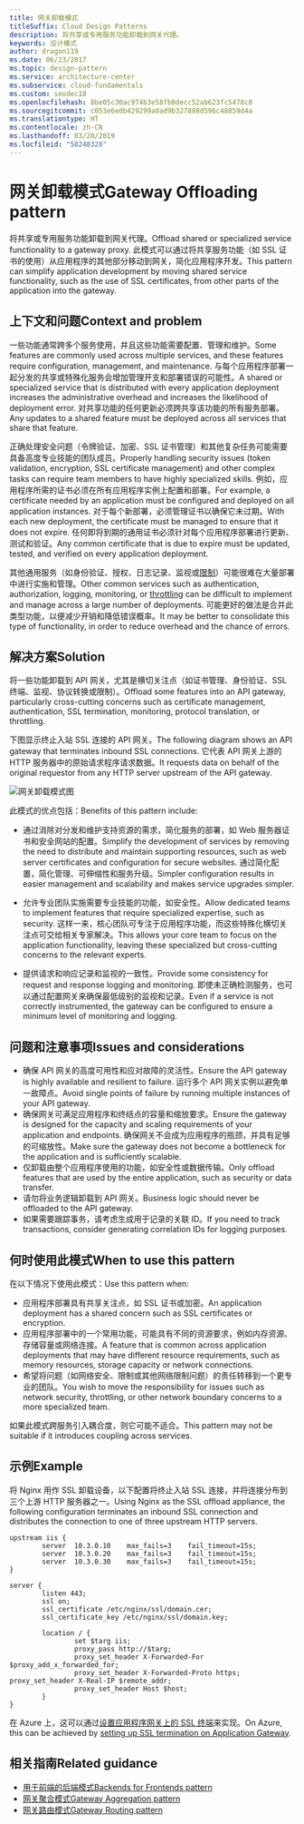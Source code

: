 ```yaml
---
title: 网关卸载模式
titleSuffix: Cloud Design Patterns
description: 将共享或专用服务功能卸载到网关代理。
keywords: 设计模式
author: dragon119
ms.date: 06/23/2017
ms.topic: design-pattern
ms.service: architecture-center
ms.subservice: cloud-fundamentals
ms.custom: seodec18
ms.openlocfilehash: 8be05c30ac974b3e58fb0decc52ab623fc5478c8
ms.sourcegitcommit: c053e6edb429299a0ad9b327888d596c48859d4a
ms.translationtype: HT
ms.contentlocale: zh-CN
ms.lasthandoff: 03/20/2019
ms.locfileid: "58248328"
---
```

# <a name="gateway-offloading-pattern"></a><span data-ttu-id="c6b08-104">网关卸载模式</span><span class="sxs-lookup"><span data-stu-id="c6b08-104">Gateway Offloading pattern</span></span>

<span data-ttu-id="c6b08-105">将共享或专用服务功能卸载到网关代理。</span><span class="sxs-lookup"><span data-stu-id="c6b08-105">Offload shared or specialized service functionality to a gateway proxy.</span></span> <span data-ttu-id="c6b08-106">此模式可以通过将共享服务功能（如 SSL 证书的使用）从应用程序的其他部分移动到网关，简化应用程序开发。</span><span class="sxs-lookup"><span data-stu-id="c6b08-106">This pattern can simplify application development by moving shared service functionality, such as the use of SSL certificates, from other parts of the application into the gateway.</span></span>

## <a name="context-and-problem"></a><span data-ttu-id="c6b08-107">上下文和问题</span><span class="sxs-lookup"><span data-stu-id="c6b08-107">Context and problem</span></span>

<span data-ttu-id="c6b08-108">一些功能通常跨多个服务使用，并且这些功能需要配置、管理和维护。</span><span class="sxs-lookup"><span data-stu-id="c6b08-108">Some features are commonly used across multiple services, and these features require configuration, management, and maintenance.</span></span> <span data-ttu-id="c6b08-109">与每个应用程序部署一起分发的共享或特殊化服务会增加管理开支和部署错误的可能性。</span><span class="sxs-lookup"><span data-stu-id="c6b08-109">A shared or specialized service that is distributed with every application deployment increases the administrative overhead and increases the likelihood of deployment error.</span></span> <span data-ttu-id="c6b08-110">对共享功能的任何更新必须跨共享该功能的所有服务部署。</span><span class="sxs-lookup"><span data-stu-id="c6b08-110">Any updates to a shared feature must be deployed across all services that share that feature.</span></span>

<span data-ttu-id="c6b08-111">正确处理安全问题（令牌验证、加密、SSL 证书管理）和其他复杂任务可能需要具备高度专业技能的团队成员。</span><span class="sxs-lookup"><span data-stu-id="c6b08-111">Properly handling security issues (token validation, encryption, SSL certificate management) and other complex tasks can require team members to have highly specialized skills.</span></span> <span data-ttu-id="c6b08-112">例如，应用程序所需的证书必须在所有应用程序实例上配置和部署。</span><span class="sxs-lookup"><span data-stu-id="c6b08-112">For example, a certificate needed by an application must be configured and deployed on all application instances.</span></span> <span data-ttu-id="c6b08-113">对于每个新部署，必须管理证书以确保它未过期。</span><span class="sxs-lookup"><span data-stu-id="c6b08-113">With each new deployment, the certificate must be managed to ensure that it does not expire.</span></span> <span data-ttu-id="c6b08-114">任何即将到期的通用证书必须针对每个应用程序部署进行更新、测试和验证。</span><span class="sxs-lookup"><span data-stu-id="c6b08-114">Any common certificate that is due to expire must be updated, tested, and verified on every application deployment.</span></span>

<span data-ttu-id="c6b08-115">其他通用服务（如身份验证、授权、日志记录、监视或[限制](./throttling.md)）可能很难在大量部署中进行实施和管理。</span><span class="sxs-lookup"><span data-stu-id="c6b08-115">Other common services such as authentication, authorization, logging, monitoring, or [throttling](./throttling.md) can be difficult to implement and manage across a large number of deployments.</span></span> <span data-ttu-id="c6b08-116">可能更好的做法是合并此类型功能，以便减少开销和降低错误概率。</span><span class="sxs-lookup"><span data-stu-id="c6b08-116">It may be better to consolidate this type of functionality, in order to reduce overhead and the chance of errors.</span></span>

## <a name="solution"></a><span data-ttu-id="c6b08-117">解决方案</span><span class="sxs-lookup"><span data-stu-id="c6b08-117">Solution</span></span>

<span data-ttu-id="c6b08-118">将一些功能卸载到 API 网关，尤其是横切关注点（如证书管理、身份验证、SSL 终端、监视、协议转换或限制）。</span><span class="sxs-lookup"><span data-stu-id="c6b08-118">Offload some features into an API gateway, particularly cross-cutting concerns such as certificate management, authentication, SSL termination, monitoring, protocol translation, or throttling.</span></span>

<span data-ttu-id="c6b08-119">下图显示终止入站 SSL 连接的 API 网关。</span><span class="sxs-lookup"><span data-stu-id="c6b08-119">The following diagram shows an API gateway that terminates inbound SSL connections.</span></span> <span data-ttu-id="c6b08-120">它代表 API 网关上游的 HTTP 服务器中的原始请求程序请求数据。</span><span class="sxs-lookup"><span data-stu-id="c6b08-120">It requests data on behalf of the original requestor from any HTTP server upstream of the API gateway.</span></span>

 ![网关卸载模式图](./_images/gateway-offload.png)

<span data-ttu-id="c6b08-122">此模式的优点包括：</span><span class="sxs-lookup"><span data-stu-id="c6b08-122">Benefits of this pattern include:</span></span>

- <span data-ttu-id="c6b08-123">通过消除对分发和维护支持资源的需求，简化服务的部署，如 Web 服务器证书和安全网站的配置。</span><span class="sxs-lookup"><span data-stu-id="c6b08-123">Simplify the development of services by removing the need to distribute and maintain supporting resources, such as web server certificates and configuration for secure websites.</span></span> <span data-ttu-id="c6b08-124">通过简化配置，简化管理、可伸缩性和服务升级。</span><span class="sxs-lookup"><span data-stu-id="c6b08-124">Simpler configuration results in easier management and scalability and makes service upgrades simpler.</span></span>

- <span data-ttu-id="c6b08-125">允许专业团队实施需要专业技能的功能，如安全性。</span><span class="sxs-lookup"><span data-stu-id="c6b08-125">Allow dedicated teams to implement features that require specialized expertise, such as security.</span></span> <span data-ttu-id="c6b08-126">这样一来，核心团队可专注于应用程序功能，而这些特殊化横切关注点可交给相关专家解决。</span><span class="sxs-lookup"><span data-stu-id="c6b08-126">This allows your core team to focus on the application functionality, leaving these specialized but cross-cutting concerns to the relevant experts.</span></span>

- <span data-ttu-id="c6b08-127">提供请求和响应记录和监视的一致性。</span><span class="sxs-lookup"><span data-stu-id="c6b08-127">Provide some consistency for request and response logging and monitoring.</span></span> <span data-ttu-id="c6b08-128">即使未正确检测服务，也可以通过配置网关来确保最低级别的监视和记录。</span><span class="sxs-lookup"><span data-stu-id="c6b08-128">Even if a service is not correctly instrumented, the gateway can be configured to ensure a minimum level of monitoring and logging.</span></span>

## <a name="issues-and-considerations"></a><span data-ttu-id="c6b08-129">问题和注意事项</span><span class="sxs-lookup"><span data-stu-id="c6b08-129">Issues and considerations</span></span>

- <span data-ttu-id="c6b08-130">确保 API 网关的高度可用性和应对故障的灵活性。</span><span class="sxs-lookup"><span data-stu-id="c6b08-130">Ensure the API gateway is highly available and resilient to failure.</span></span> <span data-ttu-id="c6b08-131">运行多个 API 网关实例以避免单一故障点。</span><span class="sxs-lookup"><span data-stu-id="c6b08-131">Avoid single points of failure by running multiple instances of your API gateway.</span></span>
- <span data-ttu-id="c6b08-132">确保网关可满足应用程序和终结点的容量和缩放要求。</span><span class="sxs-lookup"><span data-stu-id="c6b08-132">Ensure the gateway is designed for the capacity and scaling requirements of your application and endpoints.</span></span> <span data-ttu-id="c6b08-133">确保网关不会成为应用程序的瓶颈，并具有足够的可缩放性。</span><span class="sxs-lookup"><span data-stu-id="c6b08-133">Make sure the gateway does not become a bottleneck for the application and is sufficiently scalable.</span></span>
- <span data-ttu-id="c6b08-134">仅卸载由整个应用程序使用的功能，如安全性或数据传输。</span><span class="sxs-lookup"><span data-stu-id="c6b08-134">Only offload features that are used by the entire application, such as security or data transfer.</span></span>
- <span data-ttu-id="c6b08-135">请勿将业务逻辑卸载到 API 网关。</span><span class="sxs-lookup"><span data-stu-id="c6b08-135">Business logic should never be offloaded to the API gateway.</span></span>
- <span data-ttu-id="c6b08-136">如果需要跟踪事务，请考虑生成用于记录的关联 ID。</span><span class="sxs-lookup"><span data-stu-id="c6b08-136">If you need to track transactions, consider generating correlation IDs for logging purposes.</span></span>

## <a name="when-to-use-this-pattern"></a><span data-ttu-id="c6b08-137">何时使用此模式</span><span class="sxs-lookup"><span data-stu-id="c6b08-137">When to use this pattern</span></span>

<span data-ttu-id="c6b08-138">在以下情况下使用此模式：</span><span class="sxs-lookup"><span data-stu-id="c6b08-138">Use this pattern when:</span></span>

- <span data-ttu-id="c6b08-139">应用程序部署具有共享关注点，如 SSL 证书或加密。</span><span class="sxs-lookup"><span data-stu-id="c6b08-139">An application deployment has a shared concern such as SSL certificates or encryption.</span></span>
- <span data-ttu-id="c6b08-140">应用程序部署中的一个常用功能，可能具有不同的资源要求，例如内存资源、存储容量或网络连接。</span><span class="sxs-lookup"><span data-stu-id="c6b08-140">A feature that is common across application deployments that may have different resource requirements, such as memory resources, storage capacity or network connections.</span></span>
- <span data-ttu-id="c6b08-141">希望将问题（如网络安全、限制或其他网络限制问题）的责任转移到一个更专业的团队。</span><span class="sxs-lookup"><span data-stu-id="c6b08-141">You wish to move the responsibility for issues such as network security, throttling, or other network boundary concerns to a more specialized team.</span></span>

<span data-ttu-id="c6b08-142">如果此模式跨服务引入耦合度，则它可能不适合。</span><span class="sxs-lookup"><span data-stu-id="c6b08-142">This pattern may not be suitable if it introduces coupling across services.</span></span>

## <a name="example"></a><span data-ttu-id="c6b08-143">示例</span><span class="sxs-lookup"><span data-stu-id="c6b08-143">Example</span></span>

<span data-ttu-id="c6b08-144">将 Nginx 用作 SSL 卸载设备，以下配置将终止入站 SSL 连接，并将连接分布到三个上游 HTTP 服务器之一。</span><span class="sxs-lookup"><span data-stu-id="c6b08-144">Using Nginx as the SSL offload appliance, the following configuration terminates an inbound SSL connection and distributes the connection to one of three upstream HTTP servers.</span></span>

```console
upstream iis {
        server  10.3.0.10    max_fails=3    fail_timeout=15s;
        server  10.3.0.20    max_fails=3    fail_timeout=15s;
        server  10.3.0.30    max_fails=3    fail_timeout=15s;
}

server {
        listen 443;
        ssl on;
        ssl_certificate /etc/nginx/ssl/domain.cer;
        ssl_certificate_key /etc/nginx/ssl/domain.key;

        location / {
                set $targ iis;
                proxy_pass http://$targ;
                proxy_set_header X-Forwarded-For $proxy_add_x_forwarded_for;
                proxy_set_header X-Forwarded-Proto https;
proxy_set_header X-Real-IP $remote_addr;
                proxy_set_header Host $host;
        }
}
```

<span data-ttu-id="c6b08-145">在 Azure 上，这可以通过[设置应用程序网关上的 SSL 终端](/azure/application-gateway/tutorial-ssl-cli)来实现。</span><span class="sxs-lookup"><span data-stu-id="c6b08-145">On Azure, this can be achieved by [setting up SSL termination on Application Gateway](/azure/application-gateway/tutorial-ssl-cli).</span></span>

## <a name="related-guidance"></a><span data-ttu-id="c6b08-146">相关指南</span><span class="sxs-lookup"><span data-stu-id="c6b08-146">Related guidance</span></span>

- [<span data-ttu-id="c6b08-147">用于前端的后端模式</span><span class="sxs-lookup"><span data-stu-id="c6b08-147">Backends for Frontends pattern</span></span>](./backends-for-frontends.md)
- [<span data-ttu-id="c6b08-148">网关聚合模式</span><span class="sxs-lookup"><span data-stu-id="c6b08-148">Gateway Aggregation pattern</span></span>](./gateway-aggregation.md)
- [<span data-ttu-id="c6b08-149">网关路由模式</span><span class="sxs-lookup"><span data-stu-id="c6b08-149">Gateway Routing pattern</span></span>](./gateway-routing.md)
